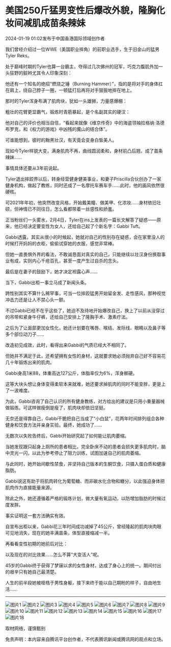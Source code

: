 # 美国250斤猛男变性后爆改外貌，隆胸化妆间减肌成苗条辣妹

2024-01-19 01:02发布于中国香港国际领域创作者

我们曾经介绍过一位WWE（美国职业摔角）的前职业选手，生于旧金山的猛男Tyler Reks。

处于巅峰时期的Tyler也算一台霸主，夺得过几次佛州的冠军，巧克力腹肌外加一头狂野的脏辫尤其令人印象深刻：

他还有一个知名的绝招“燃烧之锤（Burning Hammer）”，指的是将对手的身体扛在肩上，绕自己脖子一圈，一顿猛打后再将对手狠狠地摔在地上。

那时的Tyler浑身布满了肌肉块，犹如一头雄狮，力量感爆棚：

粗壮的花臂更显霸气，锻炼时青筋暴起，是个名副其实的硬汉：

他对自己的评价也相当自信，“看起来就像《维京传奇》中的海盗领袖拉格纳·洛德布罗克，和《权力的游戏》中凶残的魔山的结合体”。

可谁能想到，彼时的黝黑壮汉，有天竟会变身白皙美人。

现如今Tyler样貌大变，满身肌肉不再，曲线圆润柔和，身材前凸后翘，成了苗条辣妹……

事情具体还要从3年前说起。

Tyler退出摔跤界以后，转身经营健身健美事业，和妻子Priscilla合伙创办了一家健身机构，做起了教练，同时还成了一名摩托车赛车手……此时，他的画风依然很硬核。

可2021年年初，他突然改变风格，开始戴美瞳、做美甲、化浓妆……身材依旧壮硕，但神情已不同往日，怎么看都带着一丝感性和娇羞。

正当粉丝们一头雾水，2月4日，Tyler在ins上发表的一篇长文解答了疑惑——原来，他已经决定要变性为女人，还给自己起了个新名字：Gabbi Tuft。

Gabbi透露，其实从很小的时候起，她就对自己的性别存在疑惑，会在家里没人的时候打开妈妈的衣柜，偷偷试穿她的衣服，感觉非常棒。

但她一直畏惧外界的看法，不敢诚恳面对真实的自己，只能继续以壮汉身份换取事业有成，实则内心千疮百孔，甚至一度产生过自杀的念头。

最后是在妻子的鼓励下，她才决定袒露心声……

当下，Gabbi出柜一事立马成了新闻头条。

跨性别其实不算什么稀罕事，可当一位摔跤猛男开始留金发、走性感风，那种视觉冲击力还是让人不禁心头一颤。

不过Gabbi已经不在乎这些了，她迫不及待地开始爆改自己，换上了以前从没穿过的吊带和紧身牛仔裤，还给自己安排上了隆胸手术、激素疗法。

之后为了让面部更加女性化，她还计划要在嘴唇、喉结、发际线、眼睛以及鼻子等多个部位动刀子……

改造初见成效，此时，看得出来Gabbi的气质已经大不相同了。

但她并不满足于此，还希望拥有女性的身材，这就要求她必须抛弃自己好不容易花几十年锻炼出来的肌肉。

Gabbi身高1米88，体重高达127公斤，体脂率仅为6%，浑身梆硬。

这等大块头想让身体变得柔软本来就难，她还要求掉肌肉的同时不能变胖，更是上了一波难度。

为此，Gabbi咨询了自己认识的所有健身教练，对方给出的建议是只用小重量器械做锻炼。可这样做瘦倒是瘦了，肌肉块却依旧坚挺。

无奈还是得靠自己，Gabbi干脆把自己当成了“小白鼠”，花两年时间排列组合各种健身和饮食方法并亲身实验。最终，她成功了……

无数次以失败告终后，Gabbi开始研究起了如何能让肌肉萎缩。

当她发现跟只起身上厕所的患者相比，完全卧床不动的患者会损失更多肌肉时，脑中灵光一闪，以此为参考停止了阻力训练，试图加速自己的肌肉萎缩。

与此同时，她开始间歇性禁食，并坚持自己版本的生酮饮食，只摄入蛋白质和健康脂肪。

Gabbi说这有助于将肌肉转化为葡萄糖、而非碳水化合物和糖分，以此强迫身体把肌肉作为直接能量来源。

除此之外，她还遵循着严格的锻炼计划，做大量有氧运动，以防增加脂肪的时候过度发胖。

事实证明这一套方法确实有效。

自宣布出柜以来，Gabbi花三年时间成功减掉了45公斤，曾经隆起的肌肉块肉眼可见地消失，现在的她丰满苗条，体型直接缩减一半。

再看看变性初期的她前后对比：

以及现在的对比效果……怎么不算“大变活人”呢。

45岁的Gabbi终于获得了梦寐以求的女性身材，达成了身心上的统一。期间付出的艰辛只有她自己最清楚。

人生的前半段她被桎梏于男性身躯，接下来终于能以自己期盼的样子，自由地生活……

---

![图片1](https://inews.gtimg.com/news_bt/Otx0-n4yhwXhPAYMJpw9xLsoTAJg6u7nOeeyvlvWh-9osAA/641)
![图片2](https://inews.gtimg.com/news_bt/OYyHNA9J38xEr1U8NJADlKn-0H9mFlweh6_s7cqgEtxw8AA/641)
![图片3](https://inews.gtimg.com/news_bt/OpJGUSG-pNG-qP86oOZMn3fsasG7i2olIRUCZ_vdno6D4AA/641)
![图片4](https://inews.gtimg.com/news_bt/OWWrZUif1P0qKu644zbm16nL4NPPeFM5fHqIRJDBK4XT4AA/641)
![图片5](https://inews.gtimg.com/news_bt/OeFnGa8_i7ECYJ0Jaj37BnDtpM_sWss9NpxBiv56jlHHgAA/641)
![图片6](https://inews.gtimg.com/news_bt/O8nBckS5Noai3wMRDGsV9-C9jLQTAGeCdkUONTSsd3rSAAA/641)
![图片7](https://inews.gtimg.com/news_bt/Ogdrn_FR7OAxeONmfuGykIwYN6Lo4wS-S51e2gxaUUjwcAA/641)
![图片8](https://inews.gtimg.com/news_bt/OJTiZQ_rO8fv493wVBL8yG7TIZSzhdsTYbsoJmSuBDN84AA/641)
![图片9](https://inews.gtimg.com/news_bt/OqIkip_Zdc21M-pDWS8rCWUL_1gj8l46VWFOw4h2VuMX4AA/641)
![图片10](https://inews.gtimg.com/news_bt/OJevFD_JDBCuwVr3rlAB3c_AHxtd-wRrZ4dY2qUI4l4I0AA/641)
![图片11](https://inews.gtimg.com/news_bt/OfGq__53SfnnXL2aZaoX5IP3r_hEIGUf1qniuqt9XcnK4AA/641)
![图片12](https://inews.gtimg.com/news_bt/OYZjw_YluQskctr4SDFgsWV9DGZ1IkG99INwh7pTjWIVQAA/641)
![图片13](https://inews.gtimg.com/news_bt/O-CP3_gaaBoh4hSW8CRFJ7JhrSVoW8ejMkfQqcLmf-gPQAA/641)
![图片14](https://inews.gtimg.com/news_bt/OV7oSWyxvvb0ZfkUgdzYG3uxtHHKB0h41cP7qCuvXB7jQAA/641)
![图片15](https://inews.gtimg.com/news_bt/OG-DBseXjY5ubKzS5c7Vl0M9wiBmjG1tc5ERZRjdLDI5QAA/641)
![图片16](https://inews.gtimg.com/news_bt/OR6ZThoP2lw4Wss7mvLGQr9mTMhdK890UlOT26fHMU0qwAA/641)
![图片17](https://inews.gtimg.com/news_bt/OXnuCSBrQ__Fhxqpz2EKkrtvCJUKKt2MmNSr0KbDfdxgkAA/641)
![图片18](https://inews.gtimg.com/news_bt/OMhIgtaZvCAB3YEq4SjQrdNuJ3p81LaYZIAV5rgBoOt4AAA/641)

取材网络，谨慎甄别

免责声明：本内容来自腾讯平台创作者，不代表腾讯新闻或腾讯网的观点和立场。
<!-- tcd_original_link https://new.qq.com/rain/a/20240119A008KT00 -->
